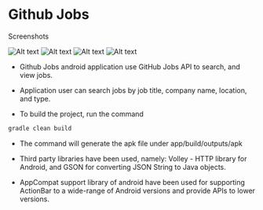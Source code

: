 Github Jobs
===========

Screenshots

![Alt text](/screenshots/Screenshot_a.png?raw=true "")
![Alt text](/screenshots/Screenshot_b.png?raw=true "")
![Alt text](/screenshots/Screenshot_c.png?raw=true "")
![Alt text](/screenshots/Screenshot_d.png?raw=true "")

* Github Jobs android application use GitHub Jobs API to search, and view jobs.
* Application user can search jobs by job title, company name, location, and type.

* To build the project, run the command
```groovy
gradle clean build
```

* The command will generate the apk file under app/build/outputs/apk

* Third party libraries have been used, namely: Volley - HTTP library for Android, and GSON for converting JSON String to Java objects.

* AppCompat support library of android have been used for supporting ActionBar to a wide-range of Android versions and provide APIs to lower versions.
